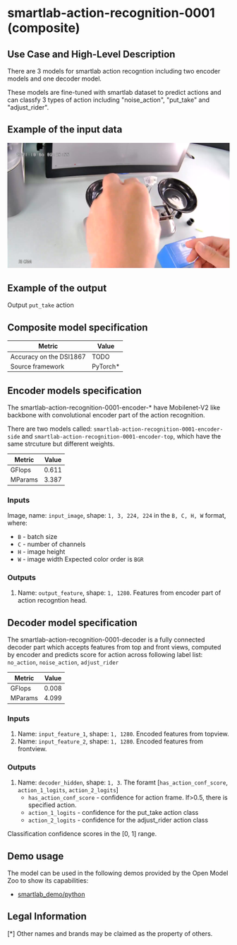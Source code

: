# smartlab-action-recognition-0001 (composite)

## Use Case and High-Level Description

There are 3 models for smartlab action recogntion including two encoder models and one decoder model.

These models are fine-tuned with smartlab dataset to predict actions and can classfy 3 types of action including "noise_action", "put_take" and "adjust_rider".

## Example of the input data
![](./assets/frame0001.jpg)

## Example of the output
Output `put_take` action

## Composite model specification
| Metric                                         | Value              |
| ---------------------------------------------- | ------------------ |
| Accuracy on the DSI1867                        | TODO               |
| Source framework                               | PyTorch\*          |

## Encoder models specification

The smartlab-action-recognition-0001-encoder-* have Mobilenet-V2 like backbone with convolutional encoder part of the action recognition.

There are two models called: `smartlab-action-recognition-0001-encoder-side` and `smartlab-action-recognition-0001-encoder-top`, which have the same strcuture but different weights.

| Metric  | Value |
| ------- | ----- |
| GFlops  | 0.611 |
| MParams | 3.387 |

### Inputs

Image, name: `input_image`, shape: `1, 3, 224, 224` in the `B, C, H, W` format, where:

- `B` - batch size
- `C` - number of channels
- `H` - image height
- `W` - image width
Expected color order is `BGR`

### Outputs

1. Name: `output_feature`, shape: `1, 1280`. Features from encoder part of action recogntion head.

## Decoder model specification

The smartlab-action-recognition-0001-decoder is a fully connected decoder part which accepts features from top and front views, computed by encoder and predicts score for action across following label list: `no_action`, `noise_action`,  `adjust_rider`

| Metric  | Value |
| ------- | ----- |
| GFlops  | 0.008 |
| MParams | 4.099 |

### Inputs

1. Name: `input_feature_1`, shape: `1, 1280`. Encoded features from topview.
2. Name: `input_feature_2`, shape: `1, 1280`. Encoded features from frontview.

### Outputs

1. Name: `decoder_hidden`, shape: `1, 3`. The foramt [`has_action_conf_score`, `action_1_logits`, `action_2_logits`]
    * `has_action_conf_score` - confidence for action frame. If>0.5, there is specified action.
    * `action_1_logits` - confidence for the put_take action class
    * `action_2_logits` - confidence for the adjust_rider action class

Classification confidence scores in the [0, 1] range.
## Demo usage
The model can be used in the following demos provided by the Open Model Zoo to show its capabilities:

- [smartlab_demo/python](../../../demos/smartlab_demo/python/README.md)

## Legal Information

[*] Other names and brands may be claimed as the property of others.

